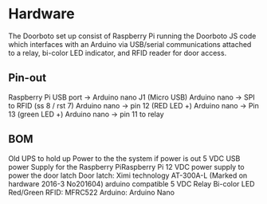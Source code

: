 # Hardware

The Doorboto set up consist of Raspberry Pi running the Doorboto JS code which interfaces with an Arduino via USB/serial communications attached to a relay, bi-color LED indicator, and RFID reader for door access.

## Pin-out

Raspberry Pi USB port -> Arduino nano J1 (Micro USB)
Arduino nano -> SPI to RFID (ss 8 / rst 7)
Arduino nano -> pin 12 (RED LED +)
Arduino nano -> Pin 13 (green LED +)
Arduino nano -> pin 11 to relay

## BOM

Old UPS to hold up Power to the the system if power is out
5 VDC USB power Supply for the Raspberry PiRaspberry Pi
12 VDC power supply to power the door latch
Door latch: Ximi technology AT-300A-L (Marked on hardware 2016-3 No201604)
arduino compatible 5 VDC Relay
Bi-color LED Red/Green
RFID: MFRC522
Arduino: Arduino Nano
